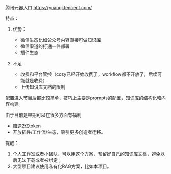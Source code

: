 腾讯元器入口
https://yuanqi.tencent.com/

特点：
1. 优势：
   * 微信生态比如公众号内容直接可做知识库
   * 微信渠道的打通一件部署
   * 插件生态
     
3. 不足
   * 收费和平台管控（cozy已经开始收费了，workflow都不开放了，后续可能就是收费）
   * 上传知识库文档的限制

配置进入节目后都比较简单，技巧上主要是prompts的配置，知识库的结构化和内容构建。

由于目前是早期可以在很多方面有福利
* 赠送2亿token
* 开放插件/工作流/生态，吸引更多创造者迁移。


提醒：
1. 个人工作室或者小团队，可以用这个方案，预留好自己的知识库文档，避免以后无法下载或者被绑定；
2. 大型项目建议使用私有化RAG方案，比如本项目。
